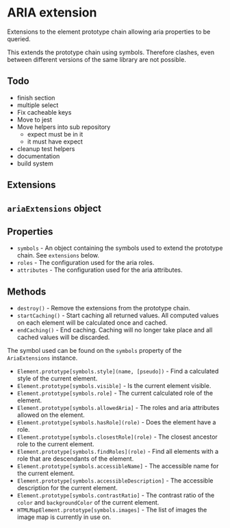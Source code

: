 # ARIA extension

Extensions to the element prototype chain allowing aria properties to be queried.

This extends the prototype chain using symbols.  Therefore clashes, even between different versions of the same library are not possible.

## Todo

* finish section
* multiple select
* Fix cacheable keys
* Move to jest
* Move helpers into sub repository
  * expect must be in it
  * it must have expect
* cleanup test helpers
* documentation
* build system

## Extensions


## `ariaExtensions` object



## Properties

* `symbols` - An object containing the symbols used to extend the prototype chain.  See `extensions` below.
* `roles` - The configuration used for the aria roles.
* `attributes` - The configuration used for the aria attributes.

## Methods

* `destroy()` - Remove the extensions from the prototype chain.
* `startCaching()` - Start caching all returned values.  All computed values on each element will be calculated once and cached.
* `endCaching()` - End caching.  Caching will no longer take place and all cached values will be discarded.


The symbol used can be found on the `symbols` property of the `AriaExtensions` instance.

* `Element.prototype[symbols.style](name, [pseudo])` - Find a calculated style of the current element.
* `Element.prototype[symbols.visible]` - Is the current element visible.
* `Element.prototype[symbols.role]` - The current calculated role of the element.
* `Element.prototype[symbols.allowedAria]` - The roles and aria attributes allowed on the element.
* `Element.prototype[symbols.hasRole](role)` - Does the element have a role.
* `Element.prototype[symbols.closestRole](role)` - The closest ancestor role to the current element.
* `Element.prototype[symbols.findRoles](role)` - Find all elements with a role that are descendants of the element.
* `Element.prototype[symbols.accessibleName]` - The accessible name for the current element.
* `Element.prototype[symbols.accessibleDescription]` - The accessible description for the current element.
* `Element.prototype[symbols.contrastRatio]` - The contrast ratio of the `color` and `backgroundColor` of the current element.
* `HTMLMapElement.prototype[symbols.images]` - The list of images the image map is currently in use on.
